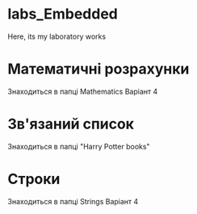 # labs_Embedded
Here, its my laboratory works
# Математичні розрахунки
Знаходиться в папці Mathematics
Варіант 4
# Зв'язаний список
Знаходиться в папці "Harry Potter books"
# Строки
Знаходиться в папці Strings
Варіант 4
